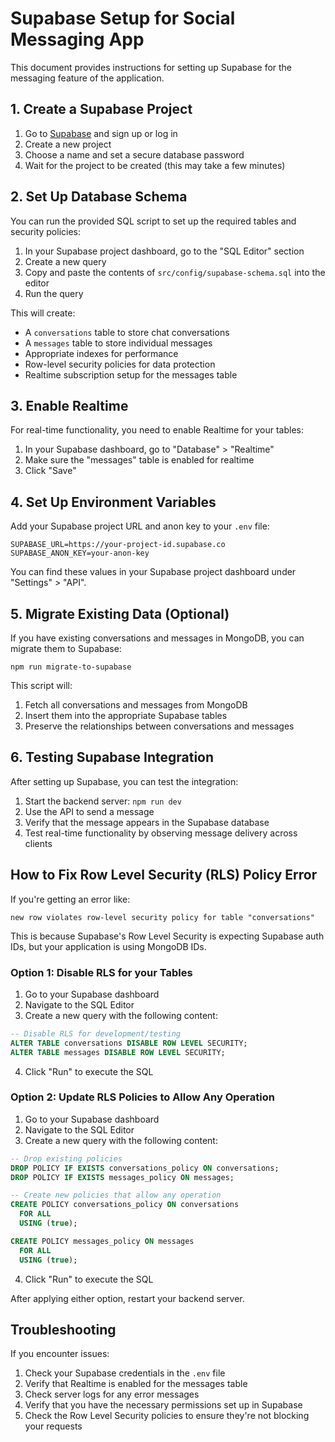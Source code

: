# Supabase Setup for Social Messaging App

This document provides instructions for setting up Supabase for the messaging feature of the application.

## 1. Create a Supabase Project

1. Go to [Supabase](https://supabase.com/) and sign up or log in
2. Create a new project
3. Choose a name and set a secure database password
4. Wait for the project to be created (this may take a few minutes)

## 2. Set Up Database Schema

You can run the provided SQL script to set up the required tables and security policies:

1. In your Supabase project dashboard, go to the "SQL Editor" section
2. Create a new query
3. Copy and paste the contents of `src/config/supabase-schema.sql` into the editor
4. Run the query

This will create:
- A `conversations` table to store chat conversations
- A `messages` table to store individual messages
- Appropriate indexes for performance
- Row-level security policies for data protection
- Realtime subscription setup for the messages table

## 3. Enable Realtime

For real-time functionality, you need to enable Realtime for your tables:

1. In your Supabase dashboard, go to "Database" > "Realtime"
2. Make sure the "messages" table is enabled for realtime
3. Click "Save"

## 4. Set Up Environment Variables

Add your Supabase project URL and anon key to your `.env` file:

```
SUPABASE_URL=https://your-project-id.supabase.co
SUPABASE_ANON_KEY=your-anon-key
```

You can find these values in your Supabase project dashboard under "Settings" > "API".

## 5. Migrate Existing Data (Optional)

If you have existing conversations and messages in MongoDB, you can migrate them to Supabase:

```
npm run migrate-to-supabase
```

This script will:
1. Fetch all conversations and messages from MongoDB
2. Insert them into the appropriate Supabase tables
3. Preserve the relationships between conversations and messages

## 6. Testing Supabase Integration

After setting up Supabase, you can test the integration:

1. Start the backend server: `npm run dev`
2. Use the API to send a message
3. Verify that the message appears in the Supabase database
4. Test real-time functionality by observing message delivery across clients

## How to Fix Row Level Security (RLS) Policy Error

If you're getting an error like:
```
new row violates row-level security policy for table "conversations"
```

This is because Supabase's Row Level Security is expecting Supabase auth IDs, but your application is using MongoDB IDs.

### Option 1: Disable RLS for your Tables

1. Go to your Supabase dashboard
2. Navigate to the SQL Editor
3. Create a new query with the following content:

```sql
-- Disable RLS for development/testing
ALTER TABLE conversations DISABLE ROW LEVEL SECURITY;
ALTER TABLE messages DISABLE ROW LEVEL SECURITY;
```

4. Click "Run" to execute the SQL

### Option 2: Update RLS Policies to Allow Any Operation

1. Go to your Supabase dashboard
2. Navigate to the SQL Editor
3. Create a new query with the following content:

```sql
-- Drop existing policies
DROP POLICY IF EXISTS conversations_policy ON conversations;
DROP POLICY IF EXISTS messages_policy ON messages;

-- Create new policies that allow any operation
CREATE POLICY conversations_policy ON conversations
  FOR ALL
  USING (true);

CREATE POLICY messages_policy ON messages
  FOR ALL
  USING (true);
```

4. Click "Run" to execute the SQL

After applying either option, restart your backend server.

## Troubleshooting

If you encounter issues:

1. Check your Supabase credentials in the `.env` file
2. Verify that Realtime is enabled for the messages table
3. Check server logs for any error messages
4. Verify that you have the necessary permissions set up in Supabase
5. Check the Row Level Security policies to ensure they're not blocking your requests 